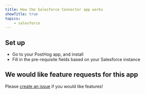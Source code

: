```yaml
---
title: How the Salesforce Connector app works
showTitle: true
topics:
    - salesforce
---
```


## Set up

* Go to your PostHog app, and install
* Fill in the pre-requisite fields based on your Salesforce instance

## We would like feature requests for this app

Please [create an issue](https://github.com/PostHog/posthog/issues/new?assignees=&labels=enhancement%2C+feature&template=feature_request.md) if you would like features!